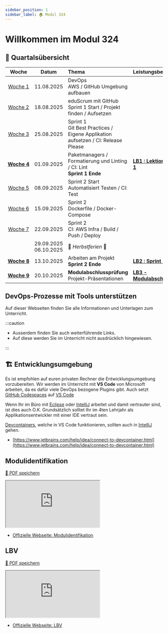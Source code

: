 ```yaml
---
sidebar_position: 1
sidebar_label: 🏠 Modul 324
---
```


# Willkommen im Modul 324

## :calendar: Quartalsübersicht

|                      Woche                       |            Datum            | Thema                                                                                | Leistungsbewertung                                            |
| :----------------------------------------------: | :-------------------------: | :----------------------------------------------------------------------------------- | :------------------------------------------------------------ |
|   [Woche&nbsp;1](./lektionen/woche01/index.md)   |         11.08.2025          | DevOps<br/> AWS / GitHub Umgebung aufbauen                                           |                                                               |
|   [Woche&nbsp;2](./lektionen/woche02/index.md)   |         18.08.2025          | eduScrum mit GitHub<br/> Sprint 1 Start / Projekt finden / Aufsetzen                 |                                                               |
|   [Woche&nbsp;3](./lektionen/woche03/index.md)   |         25.08.2025          | Sprint 1<br/> Git Best Practices / Eigene Applikation aufsetzen / CI: Release Please |                                                               |
| [**Woche&nbsp;4**](./lektionen/woche04/index.md) |         01.09.2025          | Paketmanagers / Formatierung und Linting / CI: Lint<br/> **Sprint 1 Ende**           | [**LB1 : Lektion 1 / Sprint 1**](/docs/beurteilungen/LB1.md)  |
|   [Woche&nbsp;5](./lektionen/woche05/index.md)   |         08.09.2025          | Sprint 2 Start<br/> Automatisiert Testen / CI: Test                                  |                                                               |
|   [Woche&nbsp;6](./lektionen/woche06/index.md)   |         15.09.2025          | Sprint 2<br/> Dockerfile / Docker-Compose                                            |                                                               |
|   [Woche&nbsp;7](./lektionen/woche07/index.md)   |         22.09.2025          | Sprint 2<br/> CI: AWS Infra / Build / Push / Deploy                                  |                                                               |
|                                                  | 29.09.2025 <br/> 06.10.2025 | 🎡 _Herbstferien_ 🎡                                                                 |                                                               |
| [**Woche&nbsp;8**](./lektionen/woche08/index.md) |         13.10.2025          | Arbeiten am Projekt<br/> **Sprint 2 Ende**                                           | [**LB2 : Sprint 2**](/docs/beurteilungen/LB2.md)              |
| [**Woche&nbsp;9**](./lektionen/woche09/index.md) |         20.10.2025          | **Modulabschlussprüfung**<br/> Projekt-Präsentationen                                | [**LB3 - Modulabschlussprüfung**](/docs/beurteilungen/LB3.md) |

## DevOps-Prozesse mit Tools unterstützen

Auf dieser Webseiten finden Sie alle Informationen und Unterlagen zum
Unterricht.

:::caution

- Ausserdem finden Sie auch weiterführende Links.
- Auf diese werden Sie im Unterricht nicht ausdrücklich hingewiesen.

:::

## :building_construction: Entwicklungsumgebung

Es ist empfohlen auf euren privaten Rechner die Entwicklungsumgebung
vorzubereiten. Wir werden im Unterricht mit **VS Code** von Microsoft arbeiten,
da es dafür viele DevOps bezogene Plugins gibt. Auch setzt
[GitHub Codespaces](https://github.com/features/codespaces) auf
[VS Code](https://code.visualstudio.com/)

Wenn Ihr im Büro mit [Eclipse](https://www.eclipse.org/downloads/) oder
[IntelliJ](https://www.jetbrains.com/idea/) arbeitet und damit vertrauter sind,
ist dies auch O.K. Grundsätzlich solltet Ihr im 4ten Lehrjahr als
Applikationsentwickler mit einer IDE vertraut sein.

[Devcontainers](https://containers.dev/), welche in VS Code funktionieren,
sollten auch in [IntelliJ](https://www.jetbrains.com/idea/) gehen.

- [https://www.jetbrains.com/help/idea/connect-to-devcontainer.html](https://www.jetbrains.com/help/idea/connect-to-devcontainer.html)

## Modulidentifikation

[:floppy_disk: PDF speichern](https://modulbaukasten.ch/Module/319_1_Applikationen%20entwerfen%20und%20implementieren.pdf)

<iframe src="https://modulbaukasten.ch/Module/324_1_DevOps-Prozesse%20mit%20Tools%20unterst%C3%BCtzen.pdf"></iframe>

- [Offizielle Webseite: Modulidentifikation](https://www.modulbaukasten.ch/module/324)

## LBV

[:floppy_disk: PDF speichern](https://www.modulbaukasten.ch/Module/319_1_Applikationen%20entwerfen%20und%20implementieren.pdf)

<iframe src="https://modulbaukasten.ch/Module/324_1_DevOps-Prozesse%20mit%20Tools%20unterst%C3%BCtzen.pdf"></iframe>

- [Offizielle Webseite: LBV](https://www.modulbaukasten.ch/module/324/2/de-DE?lbv=0)
